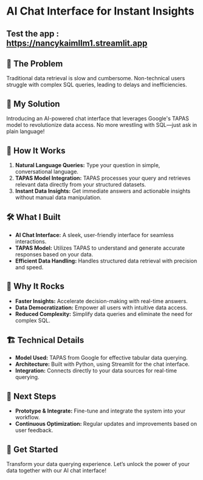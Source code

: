 
# AI Chat Interface for Instant Insights 
## Test the app : https://nancykaimllm1.streamlit.app

## 🚀 The Problem
Traditional data retrieval is slow and cumbersome. Non-technical users struggle with complex SQL queries, leading to delays and inefficiencies.

## 🌟 My Solution
Introducing an AI-powered chat interface that leverages Google's TAPAS model to revolutionize data access. No more wrestling with SQL—just ask in plain language!

## 🤖 How It Works
1. **Natural Language Queries:** Type your question in simple, conversational language.
2. **TAPAS Model Integration:** TAPAS processes your query and retrieves relevant data directly from your structured datasets.
3. **Instant Data Insights:** Get immediate answers and actionable insights without manual data manipulation.

## 🛠️ What I Built
- **AI Chat Interface:** A sleek, user-friendly interface for seamless interactions.
- **TAPAS Model:** Utilizes TAPAS to understand and generate accurate responses based on your data.
- **Efficient Data Handling:** Handles structured data retrieval with precision and speed.

## 🎯 Why It Rocks
- **Faster Insights:** Accelerate decision-making with real-time answers.
- **Data Democratization:** Empower all users with intuitive data access.
- **Reduced Complexity:** Simplify data queries and eliminate the need for complex SQL.

## 🏗️ Technical Details
- **Model Used:** TAPAS from Google for effective tabular data querying.
- **Architecture:** Built with Python, using Streamlit for the chat interface.
- **Integration:** Connects directly to your data sources for real-time querying.

## 🏁 Next Steps
- **Prototype & Integrate:** Fine-tune and integrate the system into your workflow.
- **Continuous Optimization:** Regular updates and improvements based on user feedback.

## 💬 Get Started
Transform your data querying experience. Let’s unlock the power of your data together with our AI chat interface!
